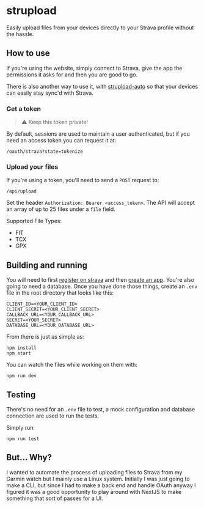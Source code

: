 # strupload

Easily upload files from your devices directly to your Strava profile without the hassle. 

## How to use

If you're using the website, simply connect to Strava, give the app the permissions it asks for and then you are good to go.

There is also another way to use it, with [strupload-auto](https://github.com/cvaldev/strupload-auto) so that your devices can easily stay sync'd with Strava.

### Get a token
> ⚠️ Keep this token private!

By default, sessions are used to maintain a user authenticated, but if you need an access token you can request it at:

`/oauth/strava?state=tokenize`

### Upload your files

If you're using a token, you'll need to send a `POST` request to:

`/api/upload`

Set the header `Authorization: Bearer <access_token>`. The API will accept an array of up to 25 files under a `file` field.

Supported File Types:
- FIT
- TCX
- GPX

## Building and running

You will need to first [register on strava](https://www.strava.com/register) and then [create an app](https://www.strava.com/settings/api). You're also going to need a database. Once you have done those things, create an `.env` file in the root directory that looks like this:

```
CLIENT_ID=<YOUR_CLIENT_ID>
CLIENT_SECRET=<YOUR_CLIENT_SECRET>
CALLBACK_URL=<YOUR_CALLBACK_URL>
SECRET=<YOUR_SECRET>
DATABASE_URL=<YOUR_DATABASE_URL>
```

From there is just as simple as:

```
npm install
npm start
```

You can watch the files while working on them with:

```
npm run dev
```

## Testing

There's no need for an `.env` file to test, a mock configuration and database connection are used to run the tests. 

Simply run:
```
npm run test
```

## But... Why?

I wanted to automate the process of uploading files to Strava from my Garmin watch but I mainly use a Linux system. Initially I was just going to make a CLI, but since I had to make a back end and handle OAuth anyway I figured it was a good opportunity to play around with NextJS to make something that sort of passes for a UI.